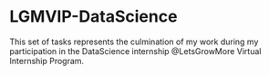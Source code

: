 
# LGMVIP-DataScience

This set of tasks represents the culmination of my work during my participation in the DataScience internship @LetsGrowMore Virtual Internship Program.
